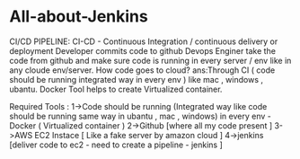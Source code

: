 # All-about-Jenkins
CI/CD PIPELINE:
CI-CD - Continuous Integration / continuous delivery or deployment
Developer commits code to github
Devops Enginer take the code from github and make sure code is running in every server / env like in any cloude env/server.
How code goes to cloud?
ans:Through CI ( code should be  running integrated way in every env ) like mac , windows , ubantu.
Docker Tool helps to create Virtualized container.

Required Tools :
1->Code should be running (Integrated way like code should be running same way in ubantu , mac , windows) in every env - Docker ( Virtualized container )
2->Github [where all my code present ]
3->AWS EC2 Instace [ Like a fake server by amazon cloud ]
4->jenkins [deliver code to ec2 - need to create a pipeline - jenkins ] 


